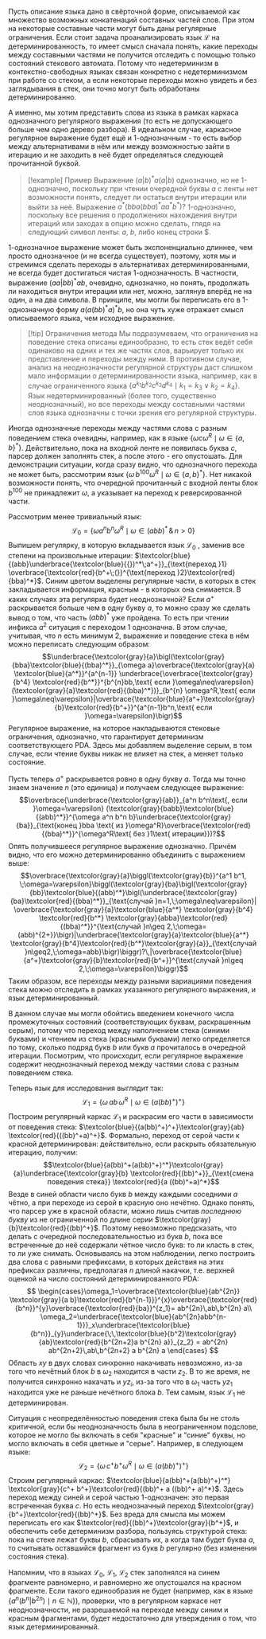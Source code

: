 Пусть описание языка дано в свёрточной форме, описываемой как множество возможных конкатенаций составных частей слов. При этом на некоторые составные части могут быть даны регулярные ограничения. 
Если стоит задача проанализировать язык $\mathcal{L}$ на детерминированность, то имеет смысл сначала понять, какие переходы между составными частями не получится отследить с помощью только состояний стекового автомата. Потому что недетерминизм в контекстно-свободных языках связан конкретно с недетерминизмом при работе со стеком, а если некоторые переходы можно увидеть и без заглядывания в стек, они точно могут быть обработаны детерминированно.

А именно, мы хотим представить слова из языка в рамках каркаса однозначного регулярного выражения (то есть не допускающего больше чем одно дерево разбора). В идеальном случае, каркасное регулярное выражение будет ещё и 1-однозначным - то есть выбор между альтернативами в нём или между возможностью зайти в итерацию и не заходить в неё будет определяться следующей прочитанной буквой. 

> [!example] Пример
> Выражение $(a|b)^* a (a|b)$ однозначно, но не 1-однозначно, поскольку при чтении очередной буквы $a$ с ленты нет возможности понять, следует ли остаться внутри итерации или выйти за неё. 
> Выражение $a^*\bigl(bba(bba)^*aa^*b^*\bigr)?$ 1-однозначно, поскольку все решения о продолжениях нахождения внутри итераций или заходах в опцию можно сделать, глядя на следующий символ ленты: $a$, $b$, либо конец строки $\$$.

1-однозначное выражение может быть экспоненциально длиннее, чем просто однозначное (и не всегда существует), поэтому, хотя мы и стремимся сделать переходы в альтернативах детерминированными, не всегда будет достигаться чистая 1-однозначность. В частности, выражение $(aa|bb)^*ab$, очевидно, однозначно, но понять, продолжать ли находиться внутри итерации или нет, можно, заглянув вперёд не на один, а на два символа.  В принципе, мы могли бы переписать его в 1-однозначную форму $a(a(bb)^*a)^*b$, но она чуть хуже отражает смысл описываемого языка, чем исходное выражение.

> [!tip] Ограничения метода
> Мы подразумеваем, что ограничения на поведение стека описаны единообразно, то есть стек ведёт себя одинаково на одних и тех же частях слов, варьирует только их представление и переходы между ними. В противном случае, анализ на неоднозначности регулярной структуры даст слишком мало информации о детерминированности языка, например, как в случае ограниченного языка $\bigl\{a^{k_1} b^{k_2} c^{k_3} d^{k_4}\mid k_1=k_3 \vee k_2=k_4\bigr\}$. Язык недетерминированный (более того, существенно неоднозначный), но все переходы между составными частями слов языка однозначны с точки зрения его регулярной структуры.

Иногда однозначные переходы между частями слова с разным поведением стека очевидны, например, как в языке $\bigl\{\omega c \omega^R\mid \omega\in\{a,b\}^*\bigr\}$. Действительно, пока на входной ленте не появилась буква $c$, парсер должен заполнять стек, а после этого - его опустошать. Для демонстрации ситуации, когда сразу видно, что однозначного перехода не может быть, рассмотрим язык $\bigl\{\omega\,b^{100} \omega^R\mid \omega\in\{a,b\}^*\bigr\}$. Нет никакой возможности понять, что очередной прочитанный с входной ленты блок $b^{100}$ не принадлежит $\omega$, а указывает на переход к реверсированной части. 

Рассмотрим менее тривиальный язык:
$$\mathcal{L}_0=\bigl\{\omega a^n b^n \omega^R\mid \omega\in (abb)^*\,\&\, n>0\bigr\}$$
Выпишем регулярку, в которую вкладывается язык $\mathcal{L}_0$ , заменив все степени на произвольные итерации: $\textcolor{blue}{(abb}\underbrace{\textcolor{blue}{{})^*\;a^+}}_{\text{переход }1} \overbrace{\textcolor{red}{b^+\;(}}^{\text{переход }2}\textcolor{red}{bba)^*}$. Синим цветом выделены регулярные части, в которых в стек закладывается информация, красным - в которых она снимается.
В каких случаях эта регулярка будет неоднозначной?
Если $a^+$ раскрывается больше чем в одну букву $a$, то можно сразу же сделать вывод о том, что часть $(abb)^*$ уже пройдена. То есть при чтении инфикса $a^2$ ситуация с переходом 1 однозначна. В этом случае, учитывая, что $n$ есть минимум 2, выражение и поведение стека в нём можно переписать следующим образом:
$$\underbrace{\textcolor{gray}{a}\bigl(\textcolor{gray}{bba}\textcolor{blue}{(bba)^*}}_{\omega a}\overbrace{\textcolor{gray}{a} \textcolor{blue}{a^*}}^{a^{n-1}} \underbrace{\overbrace{\textcolor{gray}{b^4} \textcolor{red}{b^*}}^{b^{n}bb,\text{ если }\omega\neq\varepsilon}(\textcolor{gray}{a}\textcolor{red}{(bba)^*})}_{b^{n} \omega^R,\text{ если }\omega\neq\varepsilon}|\overbrace{\textcolor{blue}{a^+}\textcolor{gray}{b}\textcolor{red}{b^+}}^{a^{n-1}b^n,\text{ если }\omega=\varepsilon}\bigr)$$
Регулярное выражение, на которое накладываются стековые ограничения, однозначно, что гарантирует детерминизм соответствующего PDA. Здесь мы добавляем выделение серым, в том случае, если чтение буквы никак не влияет на стек, а меняет только состояние. 

Пусть теперь $a^+$ раскрывается ровно в одну букву $a$. Тогда мы точно знаем значение $n$ (это единица) и получаем следующее выражение:
$$\overbrace{\underbrace{\textcolor{gray}{ab}}_{a^n b^n\text{, если }\omega=\varepsilon} (\textcolor{gray}{babb}\textcolor{blue}{(abb)^*}}^{\omega a^n b^n b}\underbrace{\textcolor{gray}{ba}}_{\text{конец }bba \text{ из }\omega^R}\overbrace{\textcolor{red}{(bba)^*}}^{\omega^R\text{ без }1\text{ итерации}})?$$
Опять получившееся регулярное выражение однозначно. Причём видно, что его можно детерминированно объединить с выражением выше:
$$\overbrace{\textcolor{gray}{a}\biggl(\textcolor{gray}{b}}^{a^1 b^1, \;\omega=\varepsilon}\biggl(\textcolor{gray}{ba}\bigl(\textcolor{gray}{bb}\textcolor{blue}{(abb)^*}\bigl(\underbrace{\textcolor{gray}{ba}\textcolor{red}{(bba)^*}}_{\text{случай }n=1,\;\omega\neq\varepsilon}| \overbrace{\textcolor{gray}{a}\textcolor{blue}{a^*} \textcolor{gray}{b^4} \textcolor{red}{b^*} \textcolor{gray}{abba}\textcolor{red}{(bba)^*}}^{\text{случай }n\geq 2,\;\omega=(abb)^{2+}}\bigr)|\underbrace{\textcolor{gray}{a}\textcolor{blue}{a^*} \textcolor{gray}{b^4}\textcolor{red}{b^*}\textcolor{gray}{a}}_{\text{случай }n\geq2,\;\omega=abb}\bigr)\biggr)?\,|\overbrace{\textcolor{blue}{a^+}\textcolor{gray}{b}\textcolor{red}{b^+}}^{\text{случай }n\geq 2,\;\omega=\varepsilon}\biggr)$$
Таким образом, все переходы между разными вариациями поведения стека можно отследить в рамках указанного регулярного выражения, и язык детерминированный.

В данном случае мы могли обойтись введением конечного числа промежуточных состояний (соответствующих буквам, раскрашенным серым), потому что переход между наполнением стека (синими буквами) и чтением из стека (красными буквами) легко определяется по тому, сколько подряд букв $b$ или букв $a$ прочиталось в очередной итерации. Посмотрим, что происходит, если регулярное выражение содержит неоднозначный переход между частями слова с разным поведением стека.

Теперь язык для исследования выглядит так:
$$\mathcal{L}_1 = \bigl\{\omega\,ab\,\omega^R\mid \omega\in (a(bb)^+)^+\bigr\}$$
Построим регулярный каркас $\mathcal{L}_1$ и раскрасим его части в зависимости от поведения стека: $\textcolor{blue}{(a(bb)^+)^+}\textcolor{gray}{ab} \textcolor{red}{((bb)^+a)^+}$. Формально, переход от серой части к красной детерминирован: действительно, если раскрыть обязательную итерацию, получим: 
$$\textcolor{blue}{a(bb)^+(a(bb)^+)^*}\textcolor{gray}{a}\underbrace{\textcolor{gray}{b} \textcolor{red}{(bb)^+}}_{\text{смена поведения стека}} \textcolor{red}{a ((bb)^+a)^*}$$Везде в синей области число букв $b$ между каждыми соседними $a$ чётно, а при переходе из серой в красную оно нечётно. Однако понять, что парсер уже в красной области, можно лишь считав *последнюю букву* из не ограниченной по длине серии $\textcolor{gray}{b}\textcolor{red}{(bb)^+}$. Поэтому невозможно предсказать, что делать с очередной последовательностью из букв $b$, пока все встреченные до неё содержали чётное число букв: то ли класть в стек, то ли уже снимать.
Основываясь на этом наблюдении, легко построить два слова с равными префиксами, в которых действия на этих префиксах различны, предполагая $n$ длиной накачки, т.е. верхней оценкой на число состояний детерминированного PDA:
$$
\begin{cases}\omega_1=\overbrace{\textcolor{blue}{ab^{2n}} \textcolor{gray}{a b}\textcolor{red}{b^{n-1}}}^{x}\overbrace{\textcolor{red}{b^n}}^{y}\overbrace{\textcolor{red}{ba}}^{z_1}= ab^{2n}\,ab\,b^{2n} a\\
\omega_2=\underbrace{\textcolor{blue}{ab^{2n}abb^{n-1}}}_x\underbrace{\textcolor{blue}{b^n}}_{y}\underbrace{\;\,\textcolor{blue}{b^2}\textcolor{gray}{ab}\textcolor{red}{b^{2n+2}a b^{2n} a}}_{z_2} = ab^{2n} ab^{2n+2}\,ab\,b^{2n+2} a b^{2n} a
\end{cases}
$$
Область $xy$ в двух словах синхронно накачивать невозможно, из-за того что нечётный блок $b$ в $\omega_2$ находится в части $z_2$. В то же время, не получится синхронно накачать и $yz_i$, из-за того что в $\omega _1$ часть $y z_1$ находится уже не раньше нечётного блока $b$. Тем самым, язык $\mathcal{L}_1$ не детерминирован.

Ситуация с неопределённостью поведения стека была бы не столь критичной, если бы неоднозначность была в неограниченном подслове, которое не могло бы включать в себя "красные" и "синие" буквы, но могло включать в себя цветные и "серые". Например, в следующем языке:
$$\mathcal{L}_2 = \bigl\{{\omega}\,c^+b^+\omega^R\mid \omega\in (a(bb)^+)^+\bigr\}$$
Строим регулярный каркас: $\textcolor{blue}{a(bb)^+(a(bb)^+)^*} \textcolor{gray}{c^+ b^+}\textcolor{red}{(bb)^+ a ((bb)^+ a)^*}$. Здесь переход между синей и серой частью 1-однозначен: это первая встреченная буква $c$. Но есть неоднозначный переход $\textcolor{gray}{b^+}\textcolor{red}{(bb)^+}$. Без вреда для смысла мы можем переписать его как $\textcolor{red}{(bb)^+}\textcolor{gray}{b^+}$, и обеспечить себе детерминизм разбора, пользуясь структурой стека: пока на стеке лежат буквы $b$, сбрасывать их, а когда там будет буква $a$, то считывать оставшийся фрагмент из букв $b$ регулярно (без изменения состояния стека).

Напомним, что в языках $\mathcal{L}_0$, $\mathcal{L}_1$, $\mathcal{L}_2$ стек заполнялся на синем фрагменте равномерно, и равномерно же опустошался на красном фрагменте. Если такого единообразия не будет (например, как в языке $\bigl\{a^n (b^n \vert b^{2n})\mid n\in \mathbb{N}\bigr\}$), проверки, что в регулярном каркасе нет неоднозначности, не разрешаемой на переходе между синим и красным фрагментами, будет недостаточно для утверждения о том, что язык детерминированный.